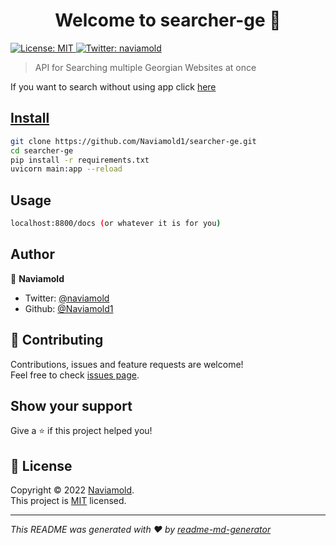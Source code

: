 <h1 align="center">Welcome to searcher-ge 👋</h1>
<p>
  <a href="https://opensource.org/licenses/MIT" target="_blank">
    <img alt="License: MIT" src="https://img.shields.io/badge/License-MIT-yellow.svg" />
  </a>
  <a href="https://twitter.com/naviamold" target="_blank">
    <img alt="Twitter: naviamold" src="https://img.shields.io/twitter/follow/naviamold.svg?style=social" />
  </a>
</p>

> API for Searching multiple Georgian Websites at once

If you want to search without using app click <a href="https://github.com/Naviamold1/searcher-app">here

## Install

```sh
git clone https://github.com/Naviamold1/searcher-ge.git
cd searcher-ge
pip install -r requirements.txt
uvicorn main:app --reload
```

## Usage

```sh
localhost:8800/docs (or whatever it is for you)
```

## Author

👤 **Naviamold**

* Twitter: [@naviamold](https://twitter.com/naviamold)
* Github: [@Naviamold1](https://github.com/Naviamold1)

## 🤝 Contributing

Contributions, issues and feature requests are welcome!<br />Feel free to check [issues page](https://github.com/Naviamold1/searcher-ge/issues). 

## Show your support

Give a ⭐️ if this project helped you!

## 📝 License

Copyright © 2022 [Naviamold](https://github.com/Naviamold1).<br />
This project is [MIT](https://opensource.org/licenses/MIT) licensed.

***
_This README was generated with ❤️ by [readme-md-generator](https://github.com/kefranabg/readme-md-generator)_
